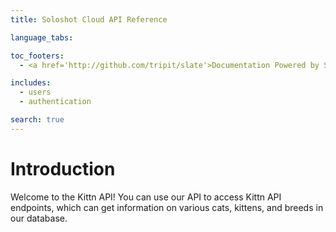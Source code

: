```yaml
---
title: Soloshot Cloud API Reference

language_tabs:

toc_footers:
  - <a href='http://github.com/tripit/slate'>Documentation Powered by Slate</a>

includes:
  - users
  - authentication

search: true
---
```


# Introduction

Welcome to the Kittn API! You can use our API to access Kittn API endpoints, which can get information on various cats, kittens, and breeds in our database.
